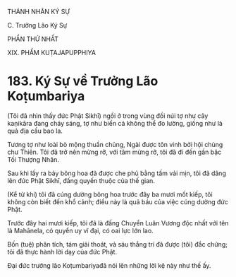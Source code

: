 THÁNH NHÂN KÝ SỰ

C. Trưởng Lão Ký Sự

PHẦN THỨ NHẤT

XIX. PHẨM KUṬAJAPUPPHIYA

# 183. Ký Sự về Trưởng Lão Koṭumbariya

(Tôi đã nhìn thấy đức Phật Sikhī) ngồi ở trong vùng đồi núi tợ như cây kaṇikāra đang cháy sáng, tợ như biển cả không thể đo lường, giống như là quả địa cầu bao la.

Tương tợ như loài bò mộng thuần chủng, Ngài được tôn vinh bởi hội chúng chư Thiên. Tôi đã trở nên mừng rỡ, với tâm mừng rỡ, tôi đã đi đến gần bậc Tối Thượng Nhân.

Sau khi lấy ra bảy bông hoa đã được che phủ bằng tấm vải mịn, tôi đã dâng lên đức Phật Sikhī, đấng quyến thuộc của thế gian.

(Kể từ khi) tôi đã cúng dường bông hoa trước đây ba mươi mốt kiếp, tôi không còn biết đến khổ cảnh; điều này là quả báu của việc cúng dường đức Phật.

Trước đây hai mươi kiếp, tôi đã là đấng Chuyển Luân Vương độc nhất với tên là Mahānela, có quyền uy vĩ đại, có oai lực lớn lao.

Bốn (tuệ) phân tích, tám giải thoát, và sáu thắng trí đã được (tôi) đắc chứng; tôi đã thực hành lời dạy của đức Phật.

Đại đức trưởng lão Koṭumbariyađã nói lên những lời kệ này như thế ấy.
